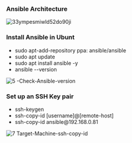 <h3> Ansible Architecture </h3>

![33ympesmiwld52do90ji](https://github.com/imamhossain2000/Ansible/assets/42093881/ff925abf-9e49-4b62-97a6-b91134c9740b)

<h3>Install Ansible in Ubunt</h3>

<ul>
  <li>sudo apt-add-repository ppa: ansible/ansible
</li>
  <li>
    sudo apt update
  </li>
  <li>
    sudo apt install ansible -y
  </li>
  <li>
    ansible --version
  </li>
</ul>


![5 -Check-Ansible-version](https://github.com/imamhossain2000/Ansible/assets/42093881/83435312-9a1e-4563-97e9-29857abe44a7)


<h3>Set up an SSH Key pair</h3>
<ul>
  <li>ssh-keygen</li>
  <li>ssh-copy-id [username]@[remote-host]</li>
  <li>ssh-copy-id ansible@192.168.0.81</li>
</ul>

![7 Target-Machine-ssh-copy-id](https://github.com/imamhossain2000/Ansible/assets/42093881/96e160d6-0786-41c8-81e7-bd15c7072f0d)
